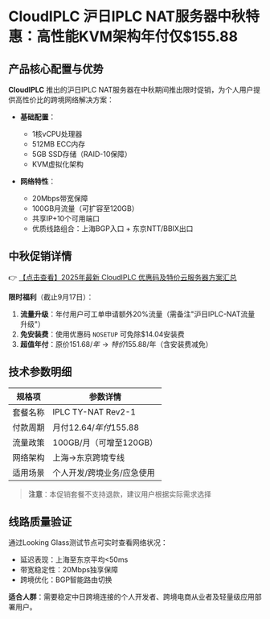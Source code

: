 # CloudIPLC 沪日IPLC NAT服务器中秋特惠：高性能KVM架构年付仅$155.88

## 产品核心配置与优势

**CloudIPLC** 推出的沪日IPLC NAT服务器在中秋期间推出限时促销，为个人用户提供高性价比的跨境网络解决方案：

- **基础配置**：
  - 1核vCPU处理器
  - 512MB ECC内存
  - 5GB SSD存储（RAID-10保障）
  - KVM虚拟化架构

- **网络特性**：
  - 20Mbps带宽保障
  - 100GB月流量（可扩容至120GB）
  - 共享IP+10个可用端口
  - 优质线路组合：上海BGP入口 + 东京NTT/BBIX出口

## 中秋促销详情

👉 [【点击查看】2025年最新 CloudIPLC 优惠码及特价云服务器方案汇总](https://bit.ly/cloudiplc)

**限时福利**（截止9月17日）：
1. **流量升级**：年付用户可工单申请额外20%流量（需备注"沪日IPLC-NAT流量升级"）
2. **免安装费**：使用优惠码 `NOSETUP` 可免除$14.04安装费
3. **超值年付**：原价$151.68/年 → 特价$155.88/年（含安装费减免）

## 技术参数明细

| 规格项        | 参数详情                  |
|---------------|--------------------------|
| 套餐名称      | IPLC TY-NAT Rev2-1       |
| 付款周期      | 月付$12.64 / 年付$155.88 |
| 流量政策      | 100GB/月（可增至120GB）  |
| 网络架构      | 上海→东京跨境专线        |
| 适用场景      | 个人开发/跨境业务/应急使用 |

> **注意**：本促销套餐不支持退款，建议用户根据实际需求选择

## 线路质量验证

通过Looking Glass测试节点可实时查看网络状况：
- 延迟表现：上海至东京平均<50ms
- 带宽稳定性：20Mbps独享保障
- 跨境优化：BGP智能路由切换

**适合人群**：需要稳定中日跨境连接的个人开发者、跨境电商从业者及轻量级应用部署用户。